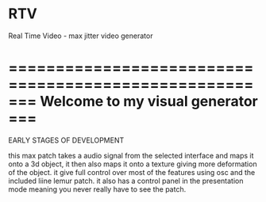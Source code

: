 # RTV
Real Time Video - max jitter video generator


====================================================
===    		 Welcome to my visual generator			 ===
====================================================

EARLY STAGES OF DEVELOPMENT

this max patch takes a audio signal from the selected interface and 
maps it onto a 3d object, it then also maps it onto a texture giving 
more deformation of the object.
it give full control over most of the features using osc and the included
liine lemur patch. it also has a control panel in the presentation mode
meaning you never really have to see the patch.
